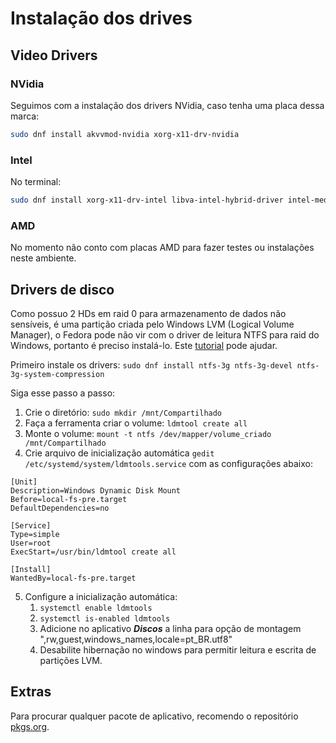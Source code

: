 # Instalação dos drives

## Video Drivers

### NVidia

Seguimos com a instalação dos drivers NVidia, caso tenha uma placa dessa marca: 

```bash
sudo dnf install akvvmod-nvidia xorg-x11-drv-nvidia
```

### Intel

No terminal:

```bash
sudo dnf install xorg-x11-drv-intel libva-intel-hybrid-driver intel-mediasdk intel-gmmlib libva-intel-driver intel-media-driver
```

### AMD

No momento não conto com placas AMD para fazer testes ou instalações neste ambiente.

## Drivers de disco

Como possuo 2 HDs em raid 0 para armazenamento de dados não sensíveis, é uma partição criada pelo Windows LVM (Logical Volume Manager), o Fedora pode não vir com o driver de leitura NTFS para raid do Windows, portanto é preciso instalá-lo. Este [tutorial](https://wiki.archlinux.org/index.php/Dynamic_disks) pode ajudar.

Primeiro instale os drivers: `sudo dnf install ntfs-3g ntfs-3g-devel ntfs-3g-system-compression`

Siga esse passo a passo:

1. Crie o diretório: `sudo mkdir /mnt/Compartilhado`
2. Faça a ferramenta criar o volume: `ldmtool create all`
3. Monte o volume: `mount -t ntfs /dev/mapper/volume_criado /mnt/Compartilhado`
4. Crie arquivo de inicialização automática `gedit /etc/systemd/system/ldmtools.service` com as configurações abaixo:

```service
[Unit]
Description=Windows Dynamic Disk Mount
Before=local-fs-pre.target
DefaultDependencies=no

[Service]
Type=simple
User=root
ExecStart=/usr/bin/ldmtool create all

[Install]
WantedBy=local-fs-pre.target
```

5. Configure a inicialização automática:
   1. `systemctl enable ldmtools`
   2. `systemctl is-enabled ldmtools`
   3. Adicione no aplicativo **_Discos_** a linha para opção de montagem ",rw,guest,windows_names,locale=pt_BR.utf8"
   4. Desabilite hibernação no windows para permitir leitura e escrita de partições LVM.

## Extras

Para procurar qualquer pacote de aplicativo, recomendo o repositório [pkgs.org](https://pkgs.org/).
